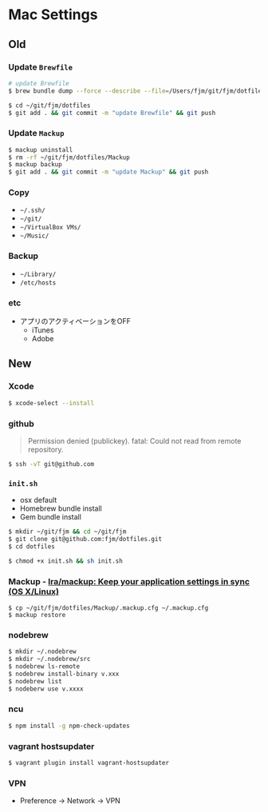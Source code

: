 # Mac Settings

## Old

### Update `Brewfile`

```bash
# update Brewfile
$ brew bundle dump --force --describe --file=/Users/fjm/git/fjm/dotfiles/Brewfile

$ cd ~/git/fjm/dotfiles
$ git add . && git commit -m "update Brewfile" && git push
```

### Update `Mackup`

```bash
$ mackup uninstall
$ rm -rf ~/git/fjm/dotfiles/Mackup
$ mackup backup
$ git add . && git commit -m "update Mackup" && git push
```

### Copy
- `~/.ssh/`
- `~/git/`
- `~/VirtualBox VMs/`
- `~/Music/`

### Backup
- `~/Library/`
- `/etc/hosts`

### etc
- アプリのアクティベーションをOFF
    - iTunes
    - Adobe


## New

### Xcode

```bash
$ xcode-select --install
```

### github

> Permission denied (publickey).
> fatal: Could not read from remote repository.

```bash
$ ssh -vT git@github.com
```

### `init.sh`

- osx default
- Homebrew bundle install
- Gem bundle install

```bash
$ mkdir ~/git/fjm && cd ~/git/fjm
$ git clone git@github.com:fjm/dotfiles.git
$ cd dotfiles

$ chmod +x init.sh && sh init.sh
```

### Mackup - [lra/mackup: Keep your application settings in sync (OS X/Linux)](https://github.com/lra/mackup)

```
$ cp ~/git/fjm/dotfiles/Mackup/.mackup.cfg ~/.mackup.cfg
$ mackup restore
```

### nodebrew

```bash
$ mkdir ~/.nodebrew
$ mkdir ~/.nodebrew/src
$ nodebrew ls-remote
$ nodebrew install-binary v.xxx
$ nodebrew list
$ nodeberw use v.xxxx
```

### ncu

```bash
$ npm install -g npm-check-updates
```

### vagrant hostsupdater

```bash
$ vagrant plugin install vagrant-hostsupdater
```


### VPN

- Preference -> Network -> VPN

